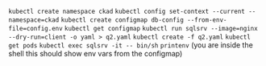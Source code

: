 `kubectl create namespace ckad`
`kubectl config set-context --current --namespace=ckad`
`kubectl create configmap db-config --from-env-file=config.env`
`kubectl get configmap`
`kubectl run sqlsrv --image=nginx --dry-run=client -o yaml > q2.yaml`
`kubectl create -f q2.yaml`
`kubectl get pods`
`kubectl exec sqlsrv -it -- bin/sh`
`printenv` (you are inside the shell this should show env vars from the configmap)